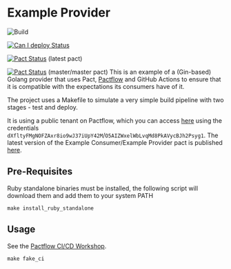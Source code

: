 # Example Provider

![Build](https://github.com/pactflow/example-provider-golang/workflows/Build/badge.svg)

[![Can I deploy Status](https://test.pactflow.io/pacticipants/pactflow-example-provider-golang/branches/master/latest-version/can-i-deploy/to-environment/production/badge.svg)](https://test.pactflow.io/overview/provider/pactflow-example-consumer-golang/consumer/pactflow-example-consumer-golang)

[![Pact Status](https://test.pactflow.io/pacts/provider/pactflow-example-provider-golang/consumer/pactflow-example-consumer-golang/latest/badge.svg)](https://test.pactflow.io/pacts/provider/pactflow-example-provider-golang/consumer/pactflow-example-consumer-golang/latest) (latest pact)

[![Pact Status](https://test.pactflow.io/pacts/provider/pactflow-example-provider-golang/consumer/pactflow-example-consumer-golang/latest/master/badge.svg)](https://test.pactflow.io/pacts/provider/pactflow-example-provider-golang/consumer/pactflow-example-consumer-golang/latest/master) (master/master pact) 
This is an example of a (Gin-based) Golang provider that uses Pact, [Pactflow](https://pactflow.io) and GitHub Actions to ensure that it is compatible with the expectations its consumers have of it.

The project uses a Makefile to simulate a very simple build pipeline with two stages - test and deploy.

It is using a public tenant on Pactflow, which you can access [here](https://test.pactflow.io) using the credentials `dXfltyFMgNOFZAxr8io9wJ37iUpY42M`/`O5AIZWxelWbLvqMd8PkAVycBJh2Psyg1`. The latest version of the Example Consumer/Example Provider pact is published [here](https://test.pactflow.io/pacts/provider/pactflow-example-provider-golang/consumer/pactflow-example-consumer/latest).

## Pre-Requisites

Ruby standalone binaries must be installed, the following script will download them and add them to your system PATH

```
make install_ruby_standalone
```

## Usage

See the [Pactflow CI/CD Workshop](https://github.com/pactflow/ci-cd-workshop).

```
make fake_ci
```